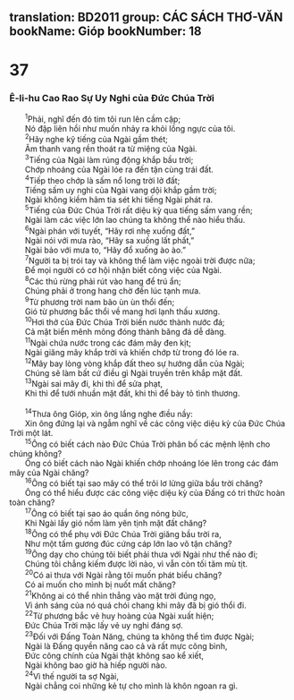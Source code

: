 translation: BD2011
group: CÁC SÁCH THƠ-VĂN
bookName: Gióp 
bookNumber: 18
-------

<div class="title"><h1>37</h1><h3>Ê-li-hu Cao Rao Sự Uy Nghi của Ðức Chúa Trời</h3></div>
<span class="verse giop_37_1">  <sup>1</sup>Phải, nghĩ đến đó tim tôi run lên cầm cập;<br/>  Nó đập liên hồi như muốn nhảy ra khỏi lồng ngực của tôi.<br/></span>
<span class="verse giop_37_2">  <sup>2</sup>Hãy nghe kỹ tiếng của Ngài gầm thét;<br/>  Âm thanh vang rền thoát ra từ miệng của Ngài.<br/></span>
<span class="verse giop_37_3">  <sup>3</sup>Tiếng của Ngài làm rúng động khắp bầu trời;<br/>  Chớp nhoáng của Ngài lóe ra đến tận cùng trái đất.<br/></span>
<span class="verse giop_37_4">  <sup>4</sup>Tiếp theo chớp là sấm nổ long trời lở đất;<br/>  Tiếng sấm uy nghi của Ngài vang dội khắp gầm trời;<br/>  Ngài không kiềm hãm tia sét khi tiếng Ngài phát ra.<br/></span>
<span class="verse giop_37_5">  <sup>5</sup>Tiếng của Ðức Chúa Trời rất diệu kỳ qua tiếng sấm vang rền;<br/>  Ngài làm các việc lớn lao chúng ta không thể nào hiểu thấu.<br/></span>
<span class="verse giop_37_6">  <sup>6</sup>Ngài phán với tuyết, “Hãy rơi nhẹ xuống đất,”<br/>  Ngài nói với mưa rào, “Hãy sa xuống lất phất,”<br/>  Ngài bảo với mưa to, “Hãy đổ xuống ào ào.”<br/></span>
<span class="verse giop_37_7">  <sup>7</sup>Người ta bị trói tay và không thể làm việc ngoài trời được nữa;<br/>  Ðể mọi người có cơ hội nhận biết công việc của Ngài.<br/></span>
<span class="verse giop_37_8">  <sup>8</sup>Các thú rừng phải rút vào hang để trú ẩn;<br/>  Chúng phải ở trong hang chờ đến lúc tạnh mưa.<br/></span>
<span class="verse giop_37_9">  <sup>9</sup>Từ phương trời nam bão ùn ùn thổi đến;<br/>  Gió từ phương bắc thổi về mang hơi lạnh thấu xương.<br/></span>
<span class="verse giop_37_10">  <sup>10</sup>Hơi thở của Ðức Chúa Trời biến nước thành nước đá;<br/>  Cả mặt biển mênh mông đóng thành băng đá dễ dàng.<br/></span>
<span class="verse giop_37_11">  <sup>11</sup>Ngài chứa nước trong các đám mây đen kịt;<br/>  Ngài giăng mây khắp trời và khiến chớp từ trong đó lóe ra.<br/></span>
<span class="verse giop_37_12">  <sup>12</sup>Mây bay lòng vòng khắp đất theo sự hướng dẫn của Ngài;<br/>  Chúng sẽ làm bất cứ điều gì Ngài truyền trên khắp mặt đất.<br/></span>
<span class="verse giop_37_13">  <sup>13</sup>Ngài sai mây đi, khi thì để sửa phạt,<br/>  Khi thì để tưới nhuần mặt đất, khi thì để bày tỏ tình thương.<br/><br/></span>
<span class="verse giop_37_14">  <sup>14</sup>Thưa ông Gióp, xin ông lắng nghe điều nầy:<br/>  Xin ông đứng lại và ngẫm nghĩ về các công việc diệu kỳ của Ðức Chúa Trời một lát.<br/></span>
<span class="verse giop_37_15">  <sup>15</sup>Ông có biết cách nào Ðức Chúa Trời phân bố các mệnh lệnh cho chúng không?<br/>  Ông có biết cách nào Ngài khiến chớp nhoáng lóe lên trong các đám mây của Ngài chăng?<br/></span>
<span class="verse giop_37_16">  <sup>16</sup>Ông có biết tại sao mây có thể trôi lơ lửng giữa bầu trời chăng?<br/>  Ông có thể hiểu được các công việc diệu kỳ của Ðấng có tri thức hoàn toàn chăng?<br/></span>
<span class="verse giop_37_17">  <sup>17</sup>Ông có biết tại sao áo quần ông nóng bức,<br/>  Khi Ngài lấy gió nồm làm yên tịnh mặt đất chăng?<br/></span>
<span class="verse giop_37_18">  <sup>18</sup>Ông có thể phụ với Ðức Chúa Trời giăng bầu trời ra,<br/>  Như một tấm gương đúc cứng cáp lớn lao vô tận chăng?<br/></span>
<span class="verse giop_37_19">  <sup>19</sup>Ông dạy cho chúng tôi biết phải thưa với Ngài như thế nào đi;<br/>  Chúng tôi chẳng kiếm được lời nào, vì vẫn còn tối tăm mù tịt.<br/></span>
<span class="verse giop_37_20">  <sup>20</sup>Có ai thưa với Ngài rằng tôi muốn phát biểu chăng?<br/>  Có ai muốn cho mình bị nuốt mất chăng?<br/></span>
<span class="verse giop_37_21">  <sup>21</sup>Không ai có thể nhìn thẳng vào mặt trời đúng ngọ,<br/>  Vì ánh sáng của nó quá chói chang khi mây đã bị gió thổi đi.<br/></span>
<span class="verse giop_37_22">  <sup>22</sup>Từ phương bắc vẻ huy hoàng của Ngài xuất hiện;<br/>  Ðức Chúa Trời mặc lấy vẻ uy nghi đáng sợ.<br/></span>
<span class="verse giop_37_23">  <sup>23</sup>Ðối với Ðấng Toàn Năng, chúng ta không thể tìm được Ngài;<br/>  Ngài là Ðấng quyền năng cao cả và rất mực công bình,<br/>  Ðức công chính của Ngài thật không sao kể xiết,<br/>  Ngài không bao giờ hà hiếp người nào.<br/></span>
<span class="verse giop_37_24">  <sup>24</sup>Vì thế người ta sợ Ngài,<br/>  Ngài chẳng coi những kẻ tự cho mình là khôn ngoan ra gì.<br/></span>
